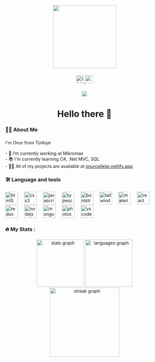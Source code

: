 <div align="center">
  <img height="200" src="https://media.giphy.com/media/v1.Y2lkPTc5MGI3NjExbDZycHA4cndqdW44bnR2MWk5azJndnJiM3B6cmpwY29scGlid2hzYyZlcD12MV9pbnRlcm5hbF9naWZfYnlfaWQmY3Q9Zw/WirhZMBF1AZVK/giphy.gif"  />
</div>

###

<div align="center">
  <a href="https://www.linkedin.com/in/onur-çelikler/" target="_blank">
    <img src="https://img.shields.io/static/v1?message=LinkedIn&logo=linkedin&label=&color=0077B5&logoColor=white&labelColor=&style=for-the-badge" height="25" alt="linkedin logo"  />
  </a>
  <a href="mailto:onrclklr@gmail.com" target="_blank">
    <img src="https://img.shields.io/static/v1?message=Gmail&logo=gmail&label=&color=D14836&logoColor=white&labelColor=&style=for-the-badge" height="25" alt="gmail logo"  />
  </a>
</div>

###

<div align="center">
  <img src="https://visitor-badge.laobi.icu/badge?page_id=Galledan.Galledan&"  />
</div>

###

<h1 align="center">Hello there 👋</h1>

###

<h3 align="left">👩‍💻  About Me</h3>

###

<p align="left">I'm Onur from Türkiye<br><br>- 🔭 I’m currently working at Mikromax<br>- 📚 I'm currently learning C#, .Net MVC, SQL<br>- 👨‍💻 All of my projects are available at <a href="https:/www.onurcelikler.netlify.app">onurcelikler.netlify.app</a></p>

###

<h3 align="left">🛠 Language and tools</h3>

###

<div align="left">
  <img src="https://cdn.simpleicons.org/html5/E34F26" height="40" alt="html5 logo"  />
  <img width="12" />
  <img src="https://cdn.simpleicons.org/css3/1572B6" height="40" alt="css3 logo"  />
  <img width="12" />
  <img src="https://cdn.simpleicons.org/javascript/F7DF1E" height="40" alt="javascript logo"  />
  <img width="12" />
  <img src="https://cdn.simpleicons.org/typescript/3178C6" height="40" alt="typescript logo"  />
  <img width="12" />
  <img src="https://cdn.simpleicons.org/bootstrap/7952B3" height="40" alt="bootstrap logo"  />
  <img width="12" />
  <img src="https://cdn.simpleicons.org/tailwindcss/06B6D4" height="40" alt="tailwindcss logo"  />
  <img width="12" />
  <img src="https://cdn.simpleicons.org/mui/007FFF" height="40" alt="materialui logo"  />
  <img width="12" />
  <img src="https://cdn.simpleicons.org/react/61DAFB" height="40" alt="react logo"  />
  <img width="12" />
  <img src="https://cdn.simpleicons.org/redux/764ABC" height="40" alt="redux logo"  />
  <img width="12" />
  <img src="https://cdn.simpleicons.org/nodedotjs/339933" height="40" alt="nodejs logo"  />
  <img width="12" />
  <img src="https://cdn.simpleicons.org/mongodb/47A248" height="40" alt="mongodb logo"  />
  <img width="12" />
  <img src="https://cdn.simpleicons.org/adobephotoshop/31A8FF" height="40" alt="photoshop logo"  />
  <img width="12" />
  <img src="https://cdn.simpleicons.org/visualstudiocode/007ACC" height="40" alt="vscode logo"  />
</div>

###

<h3 align="left">🔥   My Stats :</h3>

###

<div align="center">
  <img src="https://github-readme-stats.vercel.app/api?username=Galledan&hide_title=false&hide_rank=false&show_icons=false&include_all_commits=true&count_private=true&disable_animations=false&theme=dracula&locale=en&hide_border=false&order=1" height="150" alt="stats graph"  />
  <img src="https://github-readme-stats.vercel.app/api/top-langs?username=Galledan&locale=en&hide_title=false&layout=compact&card_width=320&langs_count=6&theme=dracula&hide_border=false&order=2" height="150" alt="languages graph"  />
  <img src="https://streak-stats.demolab.com?user=Galledan&locale=en&mode=daily&theme=dark&hide_border=false&border_radius=5&order=3" height="220" alt="streak graph"  />
</div>

###
